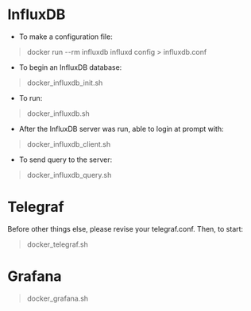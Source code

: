
# InfluxDB

* To make a configuration file:

> docker run --rm influxdb influxd config > influxdb.conf

* To begin an InfluxDB database:

> docker_influxdb_init.sh

* To run:

> docker_influxdb.sh

* After the InfluxDB server was run, able to login at prompt with:

> docker_influxdb_client.sh

* To send query to the server:

> docker_influxdb_query.sh


# Telegraf

Before other things else, please revise your telegraf.conf.
Then, to start:

> docker_telegraf.sh


# Grafana

> docker_grafana.sh
